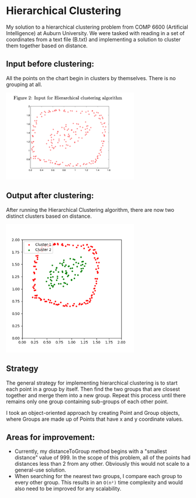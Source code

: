 # Hierarchical Clustering
My solution to a hierarchical clustering problem from COMP 6600 (Artificial Intelligence) at Auburn University. We were tasked with reading in a set of coordinates from a text file (B.txt) and implementing a solution to cluster them together based on distance.

## Input before clustering:

All the points on the chart begin in clusters by themselves. There is no grouping at all.

<img src="clusering_input.png" alt="input" width="350"/>

## Output after clustering:

After running the Hierarchical Clustering algorithm, there are now two distinct clusters based on distance.

<img src="clustering.png" alt="output" width="350"/>


## Strategy

The general strategy for implementing hierarchical clustering is to start each point in a group by itself. Then find the two groups that are closest together and merge them into a new group. Repeat this process until there remains only one group containing sub-groups of each other point.

I took an object-oriented approach by creating Point and Group objects, where Groups are made up of Points that have x and y coordinate values.

## Areas for improvement:
* Currently, my distanceToGroup method begins with a "smallest distance" value of 999. In the scope of this problem, all of the points had distances less than 2 from any other. Obviously this would not scale to a general-use solution.
* When searching for the nearest two groups, I compare each group to every other group. This results in an `O(n²)` time complexity and would also need to be improved for any scalability.
